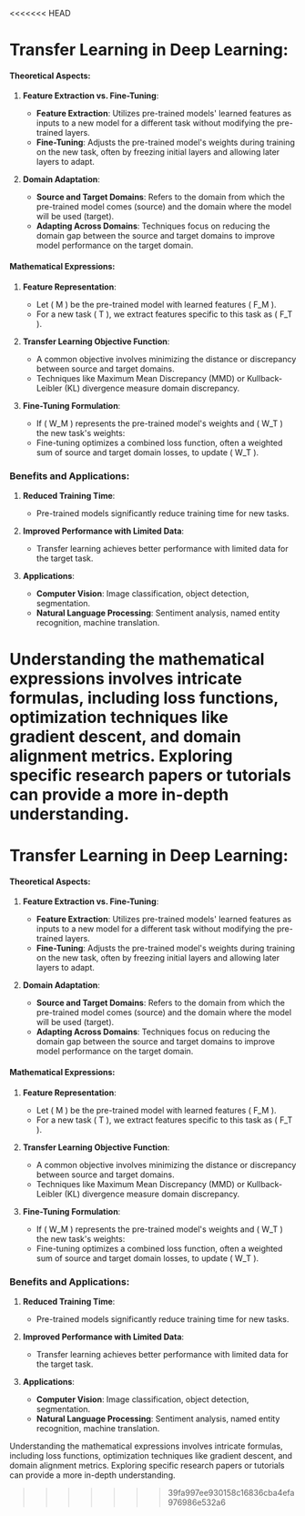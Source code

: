 <<<<<<< HEAD

# Transfer Learning in Deep Learning:

#### Theoretical Aspects:

1. **Feature Extraction vs. Fine-Tuning**:
   - **Feature Extraction**: Utilizes pre-trained models' learned features as inputs to a new model for a different task without modifying the pre-trained layers.
   - **Fine-Tuning**: Adjusts the pre-trained model's weights during training on the new task, often by freezing initial layers and allowing later layers to adapt.

2. **Domain Adaptation**:
   - **Source and Target Domains**: Refers to the domain from which the pre-trained model comes (source) and the domain where the model will be used (target).
   - **Adapting Across Domains**: Techniques focus on reducing the domain gap between the source and target domains to improve model performance on the target domain.

#### Mathematical Expressions:

1. **Feature Representation**:
   - Let \( M \) be the pre-trained model with learned features \( F_M \).
   - For a new task \( T \), we extract features specific to this task as \( F_T \).

2. **Transfer Learning Objective Function**:
   - A common objective involves minimizing the distance or discrepancy between source and target domains.
   - Techniques like Maximum Mean Discrepancy (MMD) or Kullback-Leibler (KL) divergence measure domain discrepancy.

3. **Fine-Tuning Formulation**:
   - If \( W_M \) represents the pre-trained model's weights and \( W_T \) the new task's weights:
   - Fine-tuning optimizes a combined loss function, often a weighted sum of source and target domain losses, to update \( W_T \).

### Benefits and Applications:

1. **Reduced Training Time**:
   - Pre-trained models significantly reduce training time for new tasks.
  
2. **Improved Performance with Limited Data**:
   - Transfer learning achieves better performance with limited data for the target task.

3. **Applications**:
   - **Computer Vision**: Image classification, object detection, segmentation.
   - **Natural Language Processing**: Sentiment analysis, named entity recognition, machine translation.

Understanding the mathematical expressions involves intricate formulas, including loss functions, optimization techniques like gradient descent, and domain alignment metrics. Exploring specific research papers or tutorials can provide a more in-depth understanding.
=======

# Transfer Learning in Deep Learning:

#### Theoretical Aspects:

1. **Feature Extraction vs. Fine-Tuning**:
   - **Feature Extraction**: Utilizes pre-trained models' learned features as inputs to a new model for a different task without modifying the pre-trained layers.
   - **Fine-Tuning**: Adjusts the pre-trained model's weights during training on the new task, often by freezing initial layers and allowing later layers to adapt.

2. **Domain Adaptation**:
   - **Source and Target Domains**: Refers to the domain from which the pre-trained model comes (source) and the domain where the model will be used (target).
   - **Adapting Across Domains**: Techniques focus on reducing the domain gap between the source and target domains to improve model performance on the target domain.

#### Mathematical Expressions:

1. **Feature Representation**:
   - Let \( M \) be the pre-trained model with learned features \( F_M \).
   - For a new task \( T \), we extract features specific to this task as \( F_T \).

2. **Transfer Learning Objective Function**:
   - A common objective involves minimizing the distance or discrepancy between source and target domains.
   - Techniques like Maximum Mean Discrepancy (MMD) or Kullback-Leibler (KL) divergence measure domain discrepancy.

3. **Fine-Tuning Formulation**:
   - If \( W_M \) represents the pre-trained model's weights and \( W_T \) the new task's weights:
   - Fine-tuning optimizes a combined loss function, often a weighted sum of source and target domain losses, to update \( W_T \).

### Benefits and Applications:

1. **Reduced Training Time**:
   - Pre-trained models significantly reduce training time for new tasks.
  
2. **Improved Performance with Limited Data**:
   - Transfer learning achieves better performance with limited data for the target task.

3. **Applications**:
   - **Computer Vision**: Image classification, object detection, segmentation.
   - **Natural Language Processing**: Sentiment analysis, named entity recognition, machine translation.

Understanding the mathematical expressions involves intricate formulas, including loss functions, optimization techniques like gradient descent, and domain alignment metrics. Exploring specific research papers or tutorials can provide a more in-depth understanding.
>>>>>>> 39fa997ee930158c16836cba4efa976986e532a6
